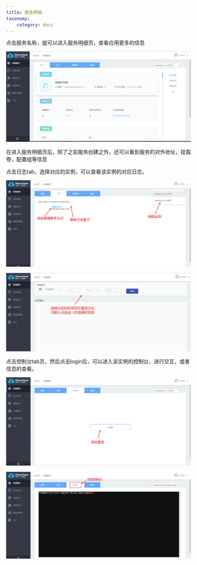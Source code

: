 ```yaml
---
title: 服务明细
taxonomy:
    category: docs
---
```



点击服务名称，就可以进入服务明细页，查看应用更多的信息

![](service_list_detail.png)

在进入服务明细页后，除了之前服务创建之外，还可以看到服务的对外地址，挂载卷，配置组等信息

点击日志tab，选择对应的实例，可以查看该实例的对应日志。

![](service_detail_log.png)

![](service_detail_log2.png)

点击控制台tab页，然后点击login后，可以进入该实例的控制台，进行交互，或者信息的查看。

![](service_detail_console.png)

![](service_detail_console_shell.png)
